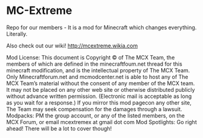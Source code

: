 MC-Extreme
========

Repo for our members - It is a mod for Minecraft which changes everything. Literally.

Also check out our wiki! http://mcextreme.wikia.com

Mod License:
This document is Copyright © of The MCX Team, the members of which are defined in the minecraftfoum.net thread for this minecraft modification, and is the intellectual property of The MCX Team. Only Minecraftforum.net and mcmodcenter.net is able to host any of The MCX Team’s material without the consent of any member of the MCX team. It may not be placed on any other web site or otherwise distributed publicly without advance written permission. (Electronic mail is acceptable as long as you wait for a response.) If you mirror this mod pagecon any other site, The Team may seek compensation for the damages through a lawsuit.
Modpacks:
PM the group account, or any of the listed members, on the MCX Forum, or email mcextremex at gmail dot com
Mod Spotlights:
Go right ahead! There will be a lot to cover though!
